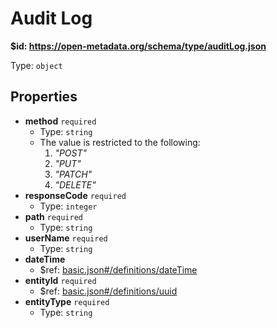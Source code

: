 # Audit Log

<b id="httpsopen-metadata.orgschematypeauditlog.json">&#36;id: https://open-metadata.org/schema/type/auditLog.json</b>

Type: `object`

## Properties
 - <b id="#https://open-metadata.org/schema/type/auditLog.json/properties/method">method</b> `required`
	 - Type: `string`
	 - The value is restricted to the following: 
		 1. _"POST"_
		 2. _"PUT"_
		 3. _"PATCH"_
		 4. _"DELETE"_
 - <b id="#https://open-metadata.org/schema/type/auditLog.json/properties/responseCode">responseCode</b> `required`
	 - Type: `integer`
 - <b id="#https://open-metadata.org/schema/type/auditLog.json/properties/path">path</b> `required`
	 - Type: `string`
 - <b id="#https://open-metadata.org/schema/type/auditLog.json/properties/userName">userName</b> `required`
	 - Type: `string`
 - <b id="#https://open-metadata.org/schema/type/auditLog.json/properties/dateTime">dateTime</b>
	 - &#36;ref: [basic.json#/definitions/dateTime](#basic.jsondefinitionsdatetime)
 - <b id="#https://open-metadata.org/schema/type/auditLog.json/properties/entityId">entityId</b> `required`
	 - &#36;ref: [basic.json#/definitions/uuid](#basic.jsondefinitionsuuid)
 - <b id="#https://open-metadata.org/schema/type/auditLog.json/properties/entityType">entityType</b> `required`
	 - Type: `string`
